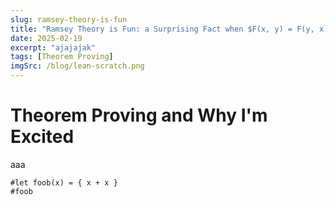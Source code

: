 ```yaml
---
slug: ramsey-theory-is-fun
title: "Ramsey Theory is Fun: a Surprising Fact when $F(x, y) = F(y, x)$"
date: 2025-02-19
excerpt: "ajajajak"
tags: [Theorem Proving]
imgSrc: /blog/lean-scratch.png
---
```


# Theorem Proving and Why I'm Excited
aaa


```{=typst}
#let foob(x) = { x + x }
#foob
```
